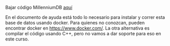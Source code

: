 Bajar código MillenniumDB [aquí](https://drive.google.com/file/d/1yinEelS2oAwDjZGZu1dZHFMUWRv7aBLk/view?usp=sharing)

En el documento de ayuda está todo lo necesario para instalar y correr esta base de datos usando docker. Para quienes no conozcan, pueden encontrar docker en https://www.docker.com/. La otra alternativa es compilar el código usando C++, pero no vamos a dar soporte para eso en este curso. 
